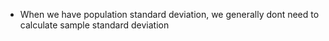 - When we have population standard deviation, we generally dont need to calculate sample standard deviation